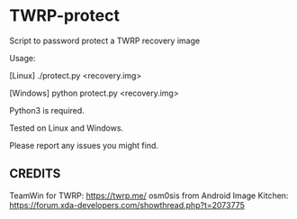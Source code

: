 # TWRP-protect
Script to password protect a TWRP recovery image

Usage:

[Linux]   ./protect.py <recovery.img>

[Windows] python protect.py <recovery.img>

Python3 is required.

Tested on Linux and Windows.

Please report any issues you might find.

## CREDITS

TeamWin for TWRP: https://twrp.me/
osm0sis from Android Image Kitchen: https://forum.xda-developers.com/showthread.php?t=2073775

